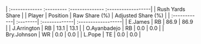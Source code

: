 | :------------- :--------- :-------------- :------------------|
|                       Rush Yards Share                       |
| Player       | Position | Raw Share (%) | Adjusted Share (%) |
| :------------| :--------| :-------------| :------------------|
| E.James      | RB       | 86.9          | 86.9               |
| J.Arrington  | RB       | 13.1          | 13.1               |
| O.Ayanbadejo | RB       | 0.0           | 0.0                |
| Bry.Johnson  | WR       | 0.0           | 0.0                |
| L.Pope       | TE       | 0.0           | 0.0                |